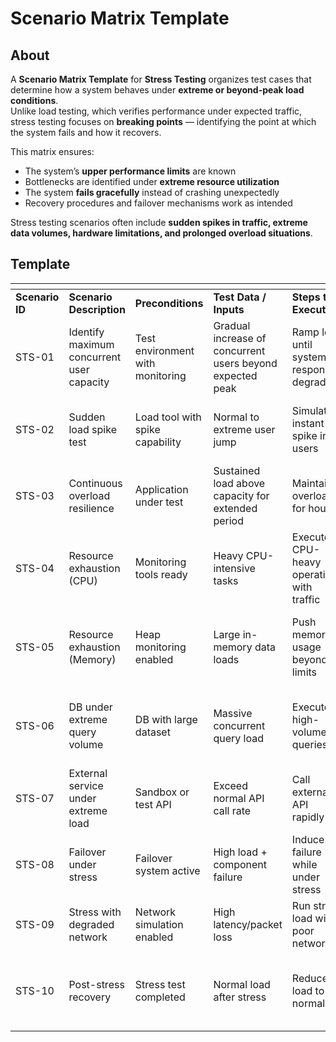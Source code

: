 # Scenario Matrix Template

## About

A **Scenario Matrix Template** for **Stress Testing** organizes test cases that determine how a system behaves under **extreme or beyond-peak load conditions**.\
Unlike load testing, which verifies performance under expected traffic, stress testing focuses on **breaking points** — identifying the point at which the system fails and how it recovers.

This matrix ensures:

* The system’s **upper performance limits** are known
* Bottlenecks are identified under **extreme resource utilization**
* The system **fails gracefully** instead of crashing unexpectedly
* Recovery procedures and failover mechanisms work as intended

Stress testing scenarios often include **sudden spikes in traffic, extreme data volumes, hardware limitations, and prolonged overload situations**.

## Template

<table data-header-hidden data-full-width="true"><thead><tr><th></th><th></th><th width="137.32421875"></th><th></th><th></th><th></th><th></th><th></th></tr></thead><tbody><tr><td><strong>Scenario ID</strong></td><td><strong>Scenario Description</strong></td><td><strong>Preconditions</strong></td><td><strong>Test Data / Inputs</strong></td><td><strong>Steps to Execute</strong></td><td><strong>Expected Result</strong></td><td><strong>Priority</strong></td><td><strong>Remarks</strong></td></tr><tr><td>STS-01</td><td>Identify maximum concurrent user capacity</td><td>Test environment with monitoring</td><td>Gradual increase of concurrent users beyond expected peak</td><td>Ramp load until system response degrades</td><td>Identify user count at which SLA is breached</td><td>High</td><td>Finds system breaking point</td></tr><tr><td>STS-02</td><td>Sudden load spike test</td><td>Load tool with spike capability</td><td>Normal to extreme user jump</td><td>Simulate instant spike in users</td><td>System handles spike or degrades gracefully</td><td>High</td><td>Validates sudden demand handling</td></tr><tr><td>STS-03</td><td>Continuous overload resilience</td><td>Application under test</td><td>Sustained load above capacity for extended period</td><td>Maintain overload for hours</td><td>System remains stable or degrades predictably</td><td>High</td><td>Checks long-term overload impact</td></tr><tr><td>STS-04</td><td>Resource exhaustion (CPU)</td><td>Monitoring tools ready</td><td>Heavy CPU-intensive tasks</td><td>Execute CPU-heavy operations with traffic</td><td>CPU usage reaches limit without total crash</td><td>Medium</td><td>Finds CPU bottlenecks</td></tr><tr><td>STS-05</td><td>Resource exhaustion (Memory)</td><td>Heap monitoring enabled</td><td>Large in-memory data loads</td><td>Push memory usage beyond limits</td><td>System throws expected errors without corruption</td><td>Medium</td><td>Detects memory leaks or GC issues</td></tr><tr><td>STS-06</td><td>DB under extreme query volume</td><td>DB with large dataset</td><td>Massive concurrent query load</td><td>Execute high-volume queries</td><td>DB handles load or responds with controlled errors</td><td>Medium</td><td>Identifies DB stress limits</td></tr><tr><td>STS-07</td><td>External service under extreme load</td><td>Sandbox or test API</td><td>Exceed normal API call rate</td><td>Call external API rapidly</td><td>Application handles delays, throttling, or failures</td><td>Medium</td><td>Checks integration stress handling</td></tr><tr><td>STS-08</td><td>Failover under stress</td><td>Failover system active</td><td>High load + component failure</td><td>Induce failure while under stress</td><td>Failover occurs without major downtime</td><td>High</td><td>Validates resilience</td></tr><tr><td>STS-09</td><td>Stress with degraded network</td><td>Network simulation enabled</td><td>High latency/packet loss</td><td>Run stress load with poor network</td><td>System still functions at reduced performance</td><td>Low</td><td>Real-world network degradation test</td></tr><tr><td>STS-10</td><td>Post-stress recovery</td><td>Stress test completed</td><td>Normal load after stress</td><td>Reduce load to normal</td><td>System recovers without lingering performance issues</td><td>High</td><td>Confirms recovery ability</td></tr></tbody></table>
